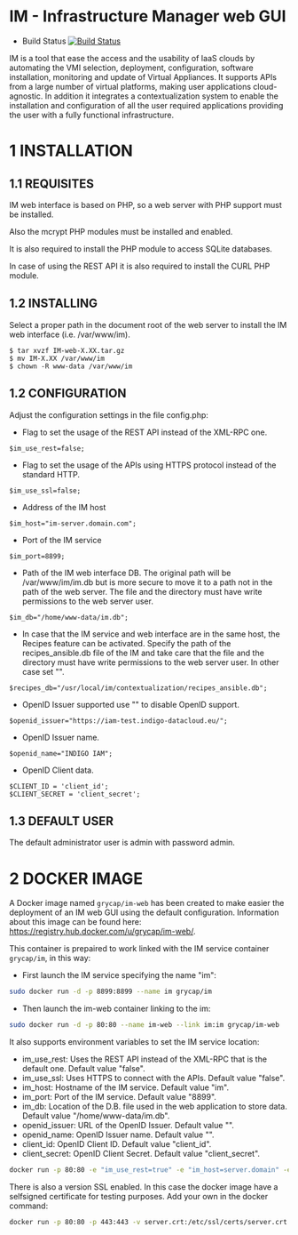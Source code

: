 IM - Infrastructure Manager web GUI
===================================

* Build Status [![Build Status](http://jenkins.i3m.upv.es/buildStatus/icon?job=grycap/im-web-unit)](http://jenkins.i3m.upv.es:8080/job/grycap/job/im-web-unit/)

IM is a tool that ease the access and the usability of IaaS clouds by automating
the VMI selection, deployment, configuration, software installation, monitoring
and update of Virtual Appliances. It supports APIs from a large number of
virtual platforms, making user applications cloud-agnostic. In addition it
integrates a contextualization system to enable the installation and
configuration of all the user required applications providing the user with a
fully functional infrastructure.


1 INSTALLATION
===============

1.1 REQUISITES
--------------

IM web interface is based on PHP, so a web server with PHP support must be installed.

Also the mcrypt PHP modules must be installed and enabled.

It is also required to install the PHP module to access SQLite databases.

In case of using the REST API it is also required to install the CURL PHP module.

1.2 INSTALLING
--------------

Select a proper path in the document root of the web server to install the IM web interface
(i.e. /var/www/im).

```
$ tar xvzf IM-web-X.XX.tar.gz
$ mv IM-X.XX /var/www/im
$ chown -R www-data /var/www/im
```

1.2 CONFIGURATION
--------------

Adjust the configuration settings in the file config.php:

* Flag to set the usage of the REST API instead of the XML-RPC one.
```
$im_use_rest=false;
```
* Flag to set the usage of the APIs using HTTPS protocol instead of the standard HTTP.
```
$im_use_ssl=false;
```
* Address of the IM host
```
$im_host="im-server.domain.com";
```
* Port of the IM service
```
$im_port=8899;
```
* Path of the IM web interface DB. The original path will be /var/www/im/im.db
  but is more secure to move it to a path not in the path of the web server.
  The file and the directory must have write permissions to the web server user.
```
$im_db="/home/www-data/im.db";
```
* In case that the IM service and web interface are in the same host, the Recipes
  feature can be activated. Specify the path of the recipes_ansible.db file of the
  IM and take care that the file and the directory must have write permissions to
  the web server user. In other case set "".
```
$recipes_db="/usr/local/im/contextualization/recipes_ansible.db";
```
* OpenID Issuer supported use "" to disable OpenID support.
```
$openid_issuer="https://iam-test.indigo-datacloud.eu/";
```
* OpenID Issuer name.
```
$openid_name="INDIGO IAM";
```
* OpenID Client data.
```
$CLIENT_ID = 'client_id';
$CLIENT_SECRET = 'client_secret';
```

1.3 DEFAULT USER
----------------

The default administrator user is admin with password admin.

2 DOCKER IMAGE
===============

A Docker image named `grycap/im-web` has been created to make easier the deployment of an IM web GUI using the 
default configuration. Information about this image can be found here: https://registry.hub.docker.com/u/grycap/im-web/.

This container is prepaired to work linked with the IM service container `grycap/im`, in this way:

* First launch the IM service specifying the name "im":

```sh
sudo docker run -d -p 8899:8899 --name im grycap/im 
```

* Then launch the im-web container linking to the im:

```sh
sudo docker run -d -p 80:80 --name im-web --link im:im grycap/im-web 
```

It also supports environment variables to set the IM service location:

  * im_use_rest: Uses the REST API instead of the XML-RPC that is the default one. Default value "false".
  * im_use_ssl: Uses HTTPS to connect with the APIs. Default value "false".
  * im_host: Hostname of the IM service. Default value "im".
  * im_port: Port of the IM service. Default value "8899".
  * im_db: Location of the D.B. file used in the web application to store data. Default value "/home/www-data/im.db".
  * openid_issuer: URL of the OpenID Issuer. Default value "".
  * openid_name: OpenID Issuer name. Default value "".
  * client_id: OpenID Client ID. Default value "client_id".
  * client_secret: OpenID Client Secret. Default value "client_secret".

```sh
docker run -p 80:80 -e "im_use_rest=true" -e "im_host=server.domain" -e "im_port=8800" -d grycap/im-web
```

There is also a version SSL enabled. In this case the docker image have a selfsigned certificate for testing purposes. Add your own in the docker command:

```sh
docker run -p 80:80 -p 443:443 -v server.crt:/etc/ssl/certs/server.crt -v server.key:/etc/ssl/certs/server.key -d grycap/im-web:1.5.5-ssl
```
